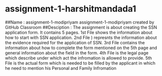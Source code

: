 # assignment-1-harshitmandada1
##Name : assignment-1-modipriyam
assignment-1-modipriyam created by GitHub Classroom
##Desciption : 
The assignment is about creating the SSN application form.
It contains 5 pages.
1st File  shows the information about how to start with SSN application.
2nd File ) represnts the information about the evidence required for the application of SSN.
3rd File  contains the information about how to complete the form mentioned on the 5th page and general information about the field in the form.
4th File  is the legal page which describe under which act the infromation is allowed to provide.
5th File  is the actual form which is needed to be filled by the applicant in which he need to mention  his Personal and Family Infromation